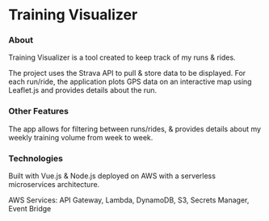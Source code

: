 # Training Visualizer

### About
Training Visualizer is a tool created to keep track of my runs & rides. 

The project uses the Strava API to pull & store data to be displayed. For each run/ride, the application plots GPS data on an interactive map using Leaflet.js
and provides details about the run.

### Other Features
The app allows for filtering between runs/rides, & provides details about my weekly training volume from week to week.

### Technologies
Built with Vue.js & Node.js deployed on AWS with a serverless microservices architecture.

AWS Services: API Gateway, Lambda, DynamoDB, S3, Secrets Manager, Event Bridge
